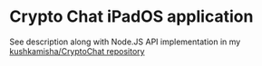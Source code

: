 # Crypto Chat iPadOS application
See description along with Node.JS API implementation in my [kushkamisha/CryptoChat repository](https://github.com/kushkamisha/CryptoChat)
